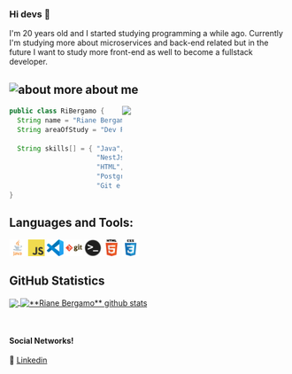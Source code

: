 ### Hi devs 👋

I'm 20 years old and I started studying programming a while ago. Currently I'm studying more about microservices and back-end related but in the future I want to study more front-end as well to become a fullstack developer.

## <img width="45" alt="about" src="https://raw.github.com/elizarov/elizarov/master/about.png"> more about me

<img align="right" width="300" src="https://i2.wp.com/allhtaccess.info/wp-content/uploads/2018/03/programming.gif?fit=1281%2C716&ssl=1" />

```java
public class RiBergamo {
  String name = "Riane Bergamo";
  String areaOfStudy = "Dev FullStack";
  
  String skills[] = { "Java", "JavaScript",
                      "NestJs", "Spring Boot",
                      "HTML", "CSS",
                      "PostgreSQL", "MySQL", "MongoDB", "SQLite",
                      "Git e GitHub"};
}

```

## **Languages and Tools:**  
<code><img height="30" src="https://raw.githubusercontent.com/github/explore/80688e429a7d4ef2fca1e82350fe8e3517d3494d/topics/java/java.png"></code>
<code><img height="30" src="https://raw.githubusercontent.com/github/explore/80688e429a7d4ef2fca1e82350fe8e3517d3494d/topics/javascript/javascript.png"></code>
<code><img height="30" src="https://raw.githubusercontent.com/github/explore/80688e429a7d4ef2fca1e82350fe8e3517d3494d/topics/visual-studio-code/visual-studio-code.png"></code>
<code><img height="30" src="https://raw.githubusercontent.com/github/explore/80688e429a7d4ef2fca1e82350fe8e3517d3494d/topics/git/git.png"></code>
<code><img height="30" src="https://raw.githubusercontent.com/github/explore/80688e429a7d4ef2fca1e82350fe8e3517d3494d/topics/terminal/terminal.png"></code>
<code><img height="30" src="https://raw.githubusercontent.com/github/explore/80688e429a7d4ef2fca1e82350fe8e3517d3494d/topics/html/html.png"></code>
<code><img height="30" src="https://raw.githubusercontent.com/github/explore/80688e429a7d4ef2fca1e82350fe8e3517d3494d/topics/css/css.png"></code>


## **GitHub Statistics**

<a href="https://github.com/Gurupreet">
  <img align="center" src="https://github-readme-stats.vercel.app/api/top-langs/?username=riBergamo&theme=dracula&hide_langs_below=1" />
</a>

<a href="https://github.com/Gurupreet">
 <img align="center" src="https://github-readme-stats.vercel.app/api?username=riBergamo&show_icons=true&theme=dracula&line_height=27" alt="**Riane Bergamo** github stats"/>
</a>

[linkedin]: https://www.linkedin.com/in/riane-bergamo-2a920b223/
<br>

#### Social Networks!

👔 [Linkedin][linkedin]
